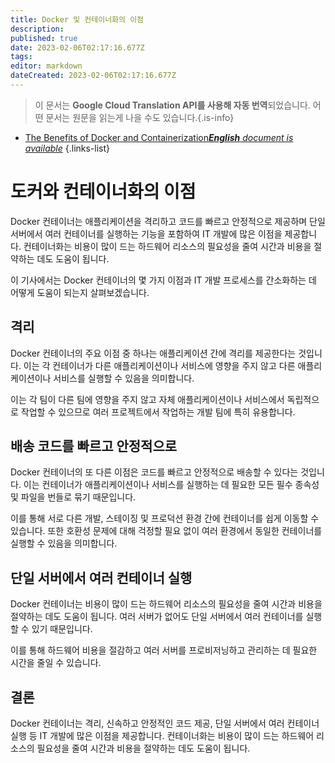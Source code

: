 ```yaml
---
title: Docker 및 컨테이너화의 이점
description: 
published: true
date: 2023-02-06T02:17:16.677Z
tags: 
editor: markdown
dateCreated: 2023-02-06T02:17:16.677Z
---
```


> 이 문서는 **Google Cloud Translation API를 사용해 자동 번역**되었습니다.
어떤 문서는 원문을 읽는게 나을 수도 있습니다.{.is-info}



- [The Benefits of Docker and Containerization***English** document is available*](/en/Knowledge-base/Common/the-benefits-of-docker-and-containerization)
{.links-list}


# 도커와 컨테이너화의 이점

Docker 컨테이너는 애플리케이션을 격리하고 코드를 빠르고 안정적으로 제공하며 단일 서버에서 여러 컨테이너를 실행하는 기능을 포함하여 IT 개발에 많은 이점을 제공합니다. 컨테이너화는 비용이 많이 드는 하드웨어 리소스의 필요성을 줄여 시간과 비용을 절약하는 데도 도움이 됩니다.

이 기사에서는 Docker 컨테이너의 몇 가지 이점과 IT 개발 프로세스를 간소화하는 데 어떻게 도움이 되는지 살펴보겠습니다.

## 격리

Docker 컨테이너의 주요 이점 중 하나는 애플리케이션 간에 격리를 제공한다는 것입니다. 이는 각 컨테이너가 다른 애플리케이션이나 서비스에 영향을 주지 않고 다른 애플리케이션이나 서비스를 실행할 수 있음을 의미합니다.

이는 각 팀이 다른 팀에 영향을 주지 않고 자체 애플리케이션이나 서비스에서 독립적으로 작업할 수 있으므로 여러 프로젝트에서 작업하는 개발 팀에 특히 유용합니다.

## 배송 코드를 빠르고 안정적으로

Docker 컨테이너의 또 다른 이점은 코드를 빠르고 안정적으로 배송할 수 있다는 것입니다. 이는 컨테이너가 애플리케이션이나 서비스를 실행하는 데 필요한 모든 필수 종속성 및 파일을 번들로 묶기 때문입니다.

이를 통해 서로 다른 개발, 스테이징 및 프로덕션 환경 간에 컨테이너를 쉽게 이동할 수 있습니다. 또한 호환성 문제에 대해 걱정할 필요 없이 여러 환경에서 동일한 컨테이너를 실행할 수 있음을 의미합니다.

## 단일 서버에서 여러 컨테이너 실행

Docker 컨테이너는 비용이 많이 드는 하드웨어 리소스의 필요성을 줄여 시간과 비용을 절약하는 데도 도움이 됩니다. 여러 서버가 없어도 단일 서버에서 여러 컨테이너를 실행할 수 있기 때문입니다.

이를 통해 하드웨어 비용을 절감하고 여러 서버를 프로비저닝하고 관리하는 데 필요한 시간을 줄일 수 있습니다.

## 결론

Docker 컨테이너는 격리, 신속하고 안정적인 코드 제공, 단일 서버에서 여러 컨테이너 실행 등 IT 개발에 많은 이점을 제공합니다. 컨테이너화는 비용이 많이 드는 하드웨어 리소스의 필요성을 줄여 시간과 비용을 절약하는 데도 도움이 됩니다.
